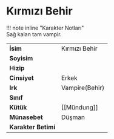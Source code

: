 # Kırmızı Behir   
  
  
!!! note inline "Karakter Notları"  
	Sağ kalan tam vampir.  
  
  
<table><tr><td><b>İsim</b></td><td>Kırmızı Behir</td></tr>  
<tr><td><b>Soyisim</b></td><td></td></tr>  
<tr><td><b>Hizip</b></td><td></td></tr>  
<tr><td><b>Cinsiyet</b></td><td>Erkek</td></tr>  
<tr><td><b>Irk</b></td><td>Vampire(Behir)</td></tr>  
<tr><td><b>Sınıf</b></td><td></td></tr>  
<tr><td><b>Kütük</b></td><td>[[Mündung]]</td></tr>  
<tr><td><b>Münasebet</b></td><td>Düşman</td></tr>  
<tr><td><b>Karakter Betimi</b></td><td></td></tr>  
</table>